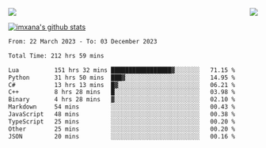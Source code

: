 <p>
  <a href="https://count.getloli.com/"><img src="https://count.getloli.com/get/@xana.readme?theme=moebooru-h"></a>
  <img src="https://weather-icon.journeyad.repl.co/@hangzhou?v=1" align="right">
</p>


<a href="https://github.com/imxana"><img align="center" src="https://github-readme-stats.vercel.app/api?username=imxana&show_icons=true&include_all_commits=true&hide_border=tru&custom_title=imxana%27s%20Github%20Stats" alt="imxana's github stats" /></a> 

<!--START_SECTION:waka-->

```txt
From: 22 March 2023 - To: 03 December 2023

Total Time: 212 hrs 59 mins

Lua          151 hrs 32 mins █████████████████▓░░░░░░░   71.15 %
Python       31 hrs 50 mins  ███▓░░░░░░░░░░░░░░░░░░░░░   14.95 %
C#           13 hrs 13 mins  █▓░░░░░░░░░░░░░░░░░░░░░░░   06.21 %
C++          8 hrs 28 mins   █░░░░░░░░░░░░░░░░░░░░░░░░   03.98 %
Binary       4 hrs 28 mins   ▓░░░░░░░░░░░░░░░░░░░░░░░░   02.10 %
Markdown     54 mins         ░░░░░░░░░░░░░░░░░░░░░░░░░   00.43 %
JavaScript   48 mins         ░░░░░░░░░░░░░░░░░░░░░░░░░   00.38 %
TypeScript   25 mins         ░░░░░░░░░░░░░░░░░░░░░░░░░   00.20 %
Other        25 mins         ░░░░░░░░░░░░░░░░░░░░░░░░░   00.20 %
JSON         20 mins         ░░░░░░░░░░░░░░░░░░░░░░░░░   00.16 %
```

<!--END_SECTION:waka-->
